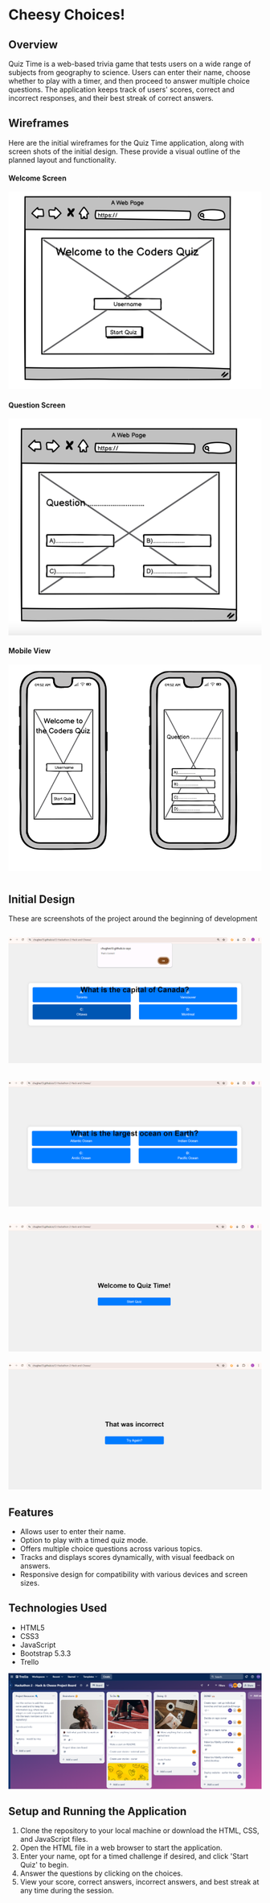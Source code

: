 # Cheesy Choices!

## Overview

Quiz Time is a web-based trivia game that tests users on a wide range of subjects from geography to science. Users can enter their name, choose whether to play with a timer, and then proceed to answer multiple choice questions. The application keeps track of users' scores, correct and incorrect responses, and their best streak of correct answers.

## Wireframes

Here are the initial wireframes for the Quiz Time application, along with screen shots of the initial design. These provide a visual outline of the planned layout and functionality.

#### Welcome Screen
![Welcome Screen Wireframe](assets/images/cheesy-choices-desktop-wireframes-welcome-screen.png)

#### Question Screen
![Quiz Screen Wireframe](assets/images/cheesy-choices-desktop-wireframes-quiz-screen.png) 

#### Mobile View
![Mobile View Wireframes](assets/images/cheesy-choices-phone-wireframes.png)
#

## Initial Design


These are screenshots of the project around the beginning of development



![Alert message screenshot](assets/images/cheesy-choices-initial-design-alert-message.png)
-
![Quiz screen screenshot](assets/images/cheesy-choices-initial-design-quiz-screen.png)
-
![Welcome screen screenshot](assets/images/cheesy-choices-initial-design-welcome-screen.png)
-
![incorrect screen screenshot](assets/images/cheesy-choices-initial-design-incorrect-screen.png)


## Features

- Allows user to enter their name.
- Option to play with a timed quiz mode.
- Offers multiple choice questions across various topics.
- Tracks and displays scores dynamically, with visual feedback on answers.
- Responsive design for compatibility with various devices and screen sizes.

## Technologies Used

- HTML5
- CSS3
- JavaScript
- Bootstrap 5.3.3
- Trello

![Trello Project Board](assets/images/Hack-&-Cheese-Project-Board.png)


## Setup and Running the Application

1. Clone the repository to your local machine or download the HTML, CSS, and JavaScript files.
2. Open the HTML file in a web browser to start the application.
3. Enter your name, opt for a timed challenge if desired, and click 'Start Quiz' to begin.
4. Answer the questions by clicking on the choices.
5. View your score, correct answers, incorrect answers, and best streak at any time during the session.
